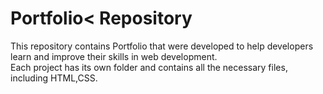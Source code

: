 # Portfolio< Repository
This repository contains Portfolio that were developed to help developers learn and improve their skills in web development. 
<br>
Each project has its own folder and contains all the necessary files, including HTML,CSS.